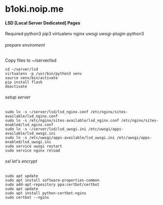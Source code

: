 # b1oki.noip.me
#### LSD [Local Server Dedicated] Pages

Required python3 pip3 virtualenv nginx uwsgi uwsgi-plugin-python3

###### prepare enviroment
Copy files to ~/server/lsd
```
cd ~/server/lsd
virtualenv -p /usr/bin/python3 venv
source venv/bin/activate
pip install flask
deactivate
```
###### setup server
```
sudo ln -s ~/server/lsd/lsd_nginx.conf /etc/nginx/sites-available/lsd_nginx.conf
sudo ln -s /etc/nginx/sites-available/lsd_nginx.conf /etc/nginx/sites-enabled/lsd_nginx.conf
sudo ln -s ~/server/lsd/lsd_uwsgi.ini /etc/uwsgi/apps-available/lsd_uwsgi.ini
sudo ln -s /etc/uwsgi/apps-available/lsd_uwsgi.ini /etc/uwsgi/apps-enabled/lsd_uwsgi.ini
sudo service uwsgi restart
sudo service nginx reload
```
###### ssl let's encrypt
```
sudo apt update
sudo apt install software-properties-common
sudo add-apt-repository ppa:certbot/certbot
sudo apt update
sudo apt install python-certbot-nginx
sudo certbot --nginx
```
